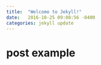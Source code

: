 ```yaml
---
title:  "Welcome to Jekyll!"
date:   2016-10-25 09:08:56 -0400
categories: jekyll update
---
```


# post example
